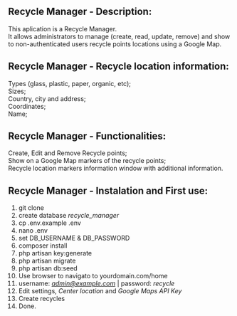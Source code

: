 ## Recycle Manager - Description:

This aplication is a Recycle Manager.  
It allows administrators to manage (create, read, update, remove) and show to non-authenticated users recycle points locations using a Google Map.  
   

## Recycle Manager - Recycle location information:  

Types (glass, plastic, paper, organic, etc);  
Sizes;  
Country, city and address;  
Coordinates;  
Name;  
  

## Recycle Manager - Functionalities:  

Create, Edit and Remove Recycle points;  
Show on a Google Map markers of the recycle points;  
Recycle location markers information window with additional information.  
  

## Recycle Manager - Instalation and First use:  

1. git clone
2. create database *recycle_manager*
3. cp .env.example .env
4. nano .env
5. set DB_USERNAME & DB_PASSWORD
6. composer install
7. php artisan key:generate
8. php artisan migrate
9. php artisan db:seed
10. Use browser to navigato to yourdomain.com/home
11. username: *admin@example.com* | password: *recycle*
12. Edit settings, *Center location* and *Google Maps API Key*
13. Create recycles
14. Done.